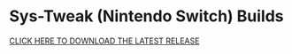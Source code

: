 Sys-Tweak (Nintendo Switch) Builds
================

[CLICK HERE TO DOWNLOAD THE LATEST RELEASE](https://github.com/MentalBlank/switch-sys-tweak/releases/latest/)
